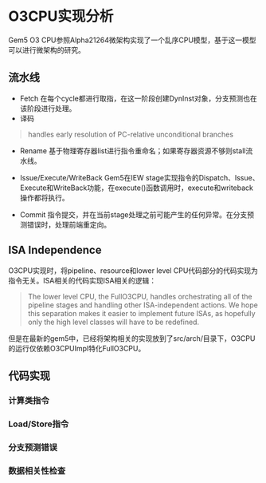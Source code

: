 # O3CPU实现分析
Gem5 O3 CPU参照Alpha21264微架构实现了一个乱序CPU模型，基于这一模型可以进行微架构的研究。
## 流水线
* Fetch
在每个cycle都进行取指，在这一阶段创建DynInst对象，分支预测也在该阶段进行处理。
* 译码
> handles early resolution of PC-relative unconditional branches

* Rename
基于物理寄存器list进行指令重命名；如果寄存器资源不够则stall流水线。

* Issue/Execute/WriteBack
Gem5在IEW stage实现指令的Dispatch、Issue、Execute和WriteBack功能，在execute()函数调用时，execute和writeback操作都将执行。

* Commit
指令提交，并在当前stage处理之前可能产生的任何异常。在分支预测错误时，处理前端重定向。

## ISA Independence
O3CPU实现时，将pipeline、resource和lower level CPU代码部分的代码实现为指令无关。ISA相关的代码实现ISA相关的逻辑：
> The lower level CPU, the FullO3CPU, handles orchestrating all of the pipeline stages and handling other ISA-independent actions. We hope this separation makes it easier to implement future ISAs, as hopefully only the high level classes will have to be redefined.

但是在最新的gem5中，已经将架构相关的实现放到了src/arch/<arch>目录下，O3CPU的运行仅依赖O3CPUImpl特化FullO3CPU。

## 代码实现
### 计算类指令

### Load/Store指令

### 分支预测错误

### 数据相关性检查
